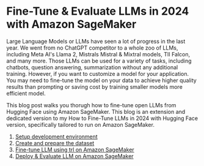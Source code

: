# Fine-Tune & Evaluate LLMs in 2024 with Amazon SageMaker

Large Language Models or LLMs have seen a lot of progress in the last year. We went from no ChatGPT competitor to a whole zoo of LLMs, including Meta AI's Llama 2, Mistrals Mistral & Mixtral models, 
TII Falcon, and many more. Those LLMs can be used for a variety of tasks, including chatbots, question answering, summarization without any additional training. However, if you want to customize a model for 
your application. You may need to fine-tune the model on your data to achieve higher quality results than prompting or saving cost by training smaller models more efficient model.

This blog post walks you thorugh how to fine-tune open LLMs from Hugging Face using Amazon SageMaker. This blog is an extension and dedicated version to my How to Fine-Tune LLMs in 2024 with Hugging Face version, 
specifically tailored to run on Amazon SageMaker.

1. [Setup development environment](https://www.philschmid.de/sagemaker-train-evalaute-llms-2024#1-setup-development-environment)
2. [Create and prepare the dataset](https://www.philschmid.de/sagemaker-train-evalaute-llms-2024#2-create-and-prepare-the-dataset)
3. [Fine-tune LLM using trl on Amazon SageMaker](https://www.philschmid.de/sagemaker-train-evalaute-llms-2024#3-fine-tune-mistral-7b-with-qlora-on-amazon-sagemaker)
4. [Deploy & Evaluate LLM on Amazon SageMaker](https://www.philschmid.de/sagemaker-train-evalaute-llms-2024#4-deploy--evaluate-llm-on-amazon-sagemaker)
